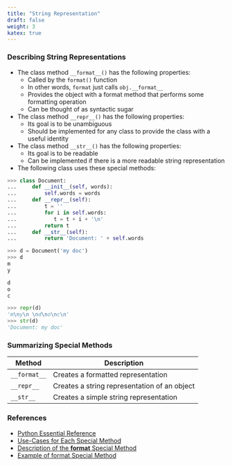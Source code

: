 ```yaml
---
title: "String Representation"
draft: false
weight: 3
katex: true
---
```


### Describing String Representations
- The class method `__format__()` has the following properties:
	- Called by the `format()` function
	- In other words, `format` just calls `obj.__format__`
	- Provides the object with a format method that performs some formatting operation
	- Can be thought of as syntactic sugar
- The class method `__repr__()` has the following properties:
	- Its goal is to be unambiguous
	- Should be implemented for any class to provide the class with a useful identity
- The class method `__str__()` has the following properties:
	- Its goal is to be readable
	- Can be implemented if there is a more readable string representation
- The following class uses these special methods:

```python
>>> class Document: 
...     def __init__(self, words): 
...         self.words = words
...     def __repr__(self):
...         t = ''
...         for i in self.words:
...            t = t + i + '\n'
...         return t
...     def __str__(self):
...         return 'Document: ' + self.words 

>>> d = Document('my doc')
>>> d
m
y

d
o
c

>>> repr(d)
'm\ny\n \nd\no\nc\n'
>>> str(d)
'Document: my doc'
```

### Summarizing Special Methods

| Method       | Description                                  |
| ------------ | -------------------------------------------- |
| `__format__` | Creates a formatted representation           |
| `__repr__`   | Creates a string representation of an object |
| `__str__`    | Creates a simple string representation       |

### References
- [Python Essential Reference](http://index-of.co.uk/Python/Python%20Essential%20Reference,%20Fourth%20Edition.pdf)
- [Use-Cases for Each Special Method](https://stackoverflow.com/a/2626364/12777044)
- [Description of the __format__ Special Method](https://stackoverflow.com/a/16683882/12777044)
- [Example of format Special Method](https://www.programiz.com/python-programming/methods/built-in/format)
